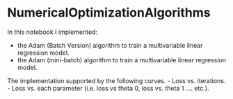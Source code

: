 # NumericalOptimizationAlgorithms

In this notebook I implemented:
  - the Adam (Batch Version) algorithm to train a multivariable linear regression model.
  - the Adam (mini-batch) algorithm to train a multivariable linear regression model.

The implementation supported by the following curves.
    - Loss vs. iterations.
    - Loss vs. each parameter (i.e. loss vs theta 0, loss vs. theta 1 .... etc.).
    
    
